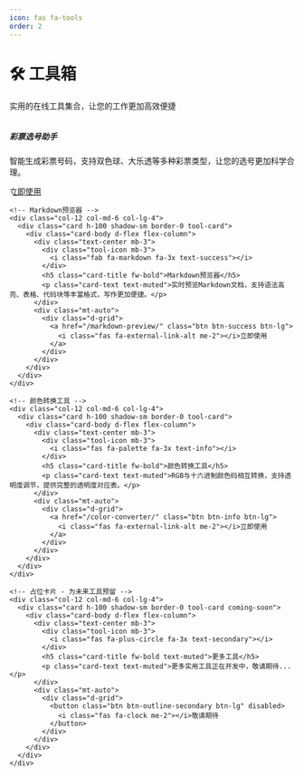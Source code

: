 ```yaml
---
icon: fas fa-tools
order: 2
---
```


<div class="container-fluid px-3 px-lg-5">
  <div class="row">
    <div class="col-12">
      <div class="mb-4">
        <h1 class="display-4 fw-bold text-center mb-3">🛠️ 工具箱</h1>
        <p class="lead text-center text-muted">实用的在线工具集合，让您的工作更加高效便捷</p>
      </div>
    </div>
  </div>
  
  <div class="row g-4">
    <!-- 彩票选号助手 -->
    <div class="col-12 col-md-6 col-lg-4">
      <div class="card h-100 shadow-sm border-0 tool-card">
        <div class="card-body d-flex flex-column">
          <div class="text-center mb-3">
            <div class="tool-icon mb-3">
              <i class="fas fa-dice fa-3x text-primary"></i>
            </div>
            <h5 class="card-title fw-bold">彩票选号助手</h5>
            <p class="card-text text-muted">智能生成彩票号码，支持双色球、大乐透等多种彩票类型，让您的选号更加科学合理。</p>
          </div>
          <div class="mt-auto">
            <div class="d-grid">
              <a href="/lottery-generator/" class="btn btn-primary btn-lg">
                <i class="fas fa-external-link-alt me-2"></i>立即使用
              </a>
            </div>
          </div>
        </div>
      </div>
    </div>
    
    <!-- Markdown预览器 -->
    <div class="col-12 col-md-6 col-lg-4">
      <div class="card h-100 shadow-sm border-0 tool-card">
        <div class="card-body d-flex flex-column">
          <div class="text-center mb-3">
            <div class="tool-icon mb-3">
              <i class="fab fa-markdown fa-3x text-success"></i>
            </div>
            <h5 class="card-title fw-bold">Markdown预览器</h5>
            <p class="card-text text-muted">实时预览Markdown文档，支持语法高亮、表格、代码块等丰富格式，写作更加便捷。</p>
          </div>
          <div class="mt-auto">
            <div class="d-grid">
              <a href="/markdown-preview/" class="btn btn-success btn-lg">
                <i class="fas fa-external-link-alt me-2"></i>立即使用
              </a>
            </div>
          </div>
        </div>
      </div>
    </div>
    
    <!-- 颜色转换工具 -->
    <div class="col-12 col-md-6 col-lg-4">
      <div class="card h-100 shadow-sm border-0 tool-card">
        <div class="card-body d-flex flex-column">
          <div class="text-center mb-3">
            <div class="tool-icon mb-3">
              <i class="fas fa-palette fa-3x text-info"></i>
            </div>
            <h5 class="card-title fw-bold">颜色转换工具</h5>
            <p class="card-text text-muted">RGB与十六进制颜色码相互转换，支持透明度调节，提供完整的透明度对应表。</p>
          </div>
          <div class="mt-auto">
            <div class="d-grid">
              <a href="/color-converter/" class="btn btn-info btn-lg">
                <i class="fas fa-external-link-alt me-2"></i>立即使用
              </a>
            </div>
          </div>
        </div>
      </div>
    </div>
    
    <!-- 占位卡片 - 为未来工具预留 -->
    <div class="col-12 col-md-6 col-lg-4">
      <div class="card h-100 shadow-sm border-0 tool-card coming-soon">
        <div class="card-body d-flex flex-column">
          <div class="text-center mb-3">
            <div class="tool-icon mb-3">
              <i class="fas fa-plus-circle fa-3x text-secondary"></i>
            </div>
            <h5 class="card-title fw-bold text-muted">更多工具</h5>
            <p class="card-text text-muted">更多实用工具正在开发中，敬请期待...</p>
          </div>
          <div class="mt-auto">
            <div class="d-grid">
              <button class="btn btn-outline-secondary btn-lg" disabled>
                <i class="fas fa-clock me-2"></i>敬请期待
              </button>
            </div>
          </div>
        </div>
      </div>
    </div>
  </div>
</div>

<style>
.tool-card {
  transition: all 0.3s ease;
  border-radius: 15px;
  overflow: hidden;
}

.tool-card:hover {
  transform: translateY(-5px);
  box-shadow: 0 10px 25px rgba(0,0,0,0.15) !important;
}

.tool-icon {
  transition: transform 0.3s ease;
}

.tool-card:hover .tool-icon {
  transform: scale(1.1);
}

.coming-soon {
  opacity: 0.7;
}

.coming-soon:hover {
  transform: none;
  box-shadow: 0 2px 10px rgba(0,0,0,0.1) !important;
}

/* 深色模式支持 */
@media (prefers-color-scheme: dark) {
  .tool-card {
    background-color: var(--bs-dark);
    border: 1px solid var(--bs-gray-700);
  }
  
  .tool-card:hover {
    box-shadow: 0 10px 25px rgba(255,255,255,0.1) !important;
  }
}

/* 响应式优化 */
@media (max-width: 768px) {
  .display-4 {
    font-size: 2rem;
  }
  
  .tool-card {
    margin-bottom: 1rem;
  }
}

@media (max-width: 576px) {
  .container-fluid {
    padding-left: 1rem;
    padding-right: 1rem;
  }
  
  .tool-icon i {
    font-size: 2rem !important;
  }
}
</style>